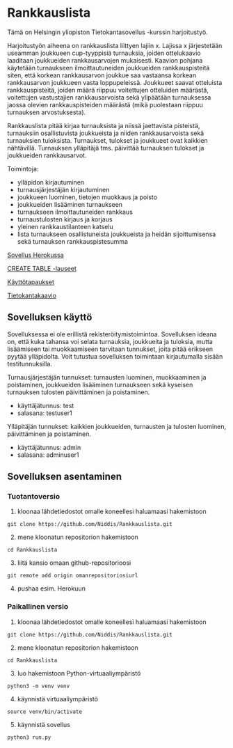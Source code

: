 # Rankkauslista

Tämä on Helsingin yliopiston Tietokantasovellus -kurssin harjoitustyö.

Harjoitustyön aiheena on rankkauslista liittyen lajiin x. Lajissa x järjestetään useamman joukkueen cup-tyyppisiä turnauksia, joiden ottelukaavio laaditaan joukkueiden rankkausarvojen mukaisesti. Kaavion pohjana käytetään turnaukseen ilmoittautuneiden joukkueiden rankkauspisteitä siten, että korkean rankkausarvon joukkue saa vastaansa korkean rankkausarvon joukkueen vasta loppupeleissä. Joukkueet saavat otteluista rankkauspisteitä, joiden määrä riippuu voitettujen otteluiden määrästä, voitettujen vastustajien rankkausarvoista sekä ylipäätään turnauksessa jaossa olevien rankkauspisteiden määrästä (mikä puolestaan riippuu turnauksen arvostuksesta).

Rankkauslista pitää kirjaa turnauksista ja niissä jaettavista pisteistä, turnauksiin osallistuvista joukkueista ja niiden rankkausarvoista sekä turnauksien tuloksista. Turnaukset, tulokset ja joukkueet ovat kaikkien nähtävillä. Turnauksen ylläpitäjä tms. päivittää turnauksen tulokset ja joukkueiden rankkausarvot.

Toimintoja:

* ylläpidon kirjautuminen
* turnausjärjestäjän kirjautuminen
* joukkueen luominen, tietojen muokkaus ja poisto  
* joukkueiden lisääminen turnaukseen  
* turnaukseen ilmoittautuneiden rankkaus  
* turnaustulosten kirjaus ja korjaus  
* yleinen rankkaustilanteen katselu  
* lista turnaukseen osallistuneista joukkueista ja heidän sijoittumisensa sekä turnauksen rankkauspistesumma

[Sovellus Herokussa](https://rankkauslista.herokuapp.com/)

[CREATE TABLE -lauseet](../master/documentation/tietokantakaaviot.md)

[Käyttötapaukset](../master/documentation/kayttotapaukset.md)

[Tietokantakaavio](../master/documentation/tietokantakaavio.png)

## Sovelluksen käyttö

Sovelluksessa ei ole erillistä rekisteröitymistoimintoa. Sovelluksen ideana on, että kuka tahansa voi selata turnauksia, joukkueita ja tuloksia, mutta lisäämiseen tai muokkaamiseen tarvitaan tunnukset, joita pitää erikseen pyytää ylläpidolta. Voit tutustua sovelluksen toimintaan kirjautumalla sisään testitunnuksilla.

Turnausjärjestäjän tunnukset: turnausten luominen, muokkaaminen ja poistaminen, joukkueiden lisääminen turnaukseen sekä kyseisen turnauksen tulosten päivittäminen ja poistaminen.
* käyttäjätunnus: test
* salasana: testuser1

Ylläpitäjän tunnukset: kaikkien joukkueiden, turnausten ja tulosten luominen, päivittäminen ja poistaminen.
* käyttäjätunnus: admin
* salasana: adminuser1

## Sovelluksen asentaminen

### Tuotantoversio

1. kloonaa lähdetiedostot omalle koneellesi haluamaasi hakemistoon
```git
git clone https://github.com/Niddis/Rankkauslista.git
```
2. mene kloonatun repositorion hakemistoon
```git
cd Rankkauslista
```
3. liitä kansio omaan github-repositorioosi
```
git remote add origin omanrepositoriosiurl
```
4. pushaa esim. Herokuun

### Paikallinen versio

1. kloonaa lähdetiedostot omalle koneellesi haluamaasi hakemistoon
```git
git clone https://github.com/Niddis/Rankkauslista.git
```
2. mene kloonatun repositorion hakemistoon
```git
cd Rankkauslista
```
3. luo hakemistoon Python-virtuaaliympäristö
```
python3 -m venv venv
```
4. käynnistä virtuaaliympäristö
```
source venv/bin/activate
```
5. käynnistä sovellus
```
python3 run.py
```